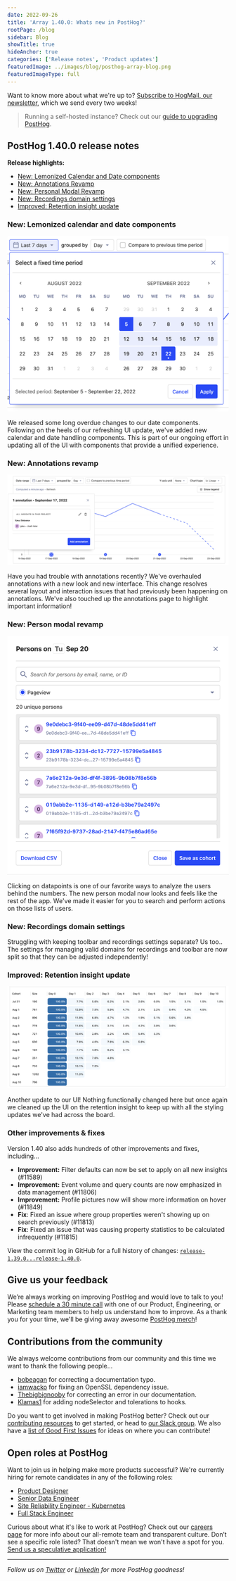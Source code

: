 ```yaml
---
date: 2022-09-26
title: 'Array 1.40.0: Whats new in PostHog?'
rootPage: /blog
sidebar: Blog
showTitle: true
hideAnchor: true
categories: ['Release notes', 'Product updates']
featuredImage: ../images/blog/posthog-array-blog.png
featuredImageType: full
---
```


Want to know more about what we're up to? [Subscribe to HogMail, our newsletter](/newsletter), which we send every two weeks!

> Running a self-hosted instance? Check out our [guide to upgrading PostHog](/docs/runbook/upgrading-posthog).

## PostHog 1.40.0 release notes

**Release highlights:**

- [New: Lemonized Calendar and Date components](#new-lemonized-calendar-and-date-components)
- [New: Annotations Revamp](#new-annotations-revamp)
- [New: Personal Modal Revamp](#new-person-modal-revamp)
- [New: Recordings domain settings](#new-recordings-domain-settings)
- [Improved: Retention insight update](#improved-retention-insight-update)

### New: Lemonized calendar and date components

![lemon calendar](../images/blog/array/1-40-0-lemon-calendar.png)

We released some long overdue changes to our date components. Following on the heels of our refreshing UI update, we've added new calendar and
date handling components. This is part of our ongoing effort in updating all of the UI with components that provide a unified experience. 

### New: Annotations revamp

![annotation](../images/blog/array/1-40-0-annotation-modal.png)

Have you had trouble with annotations recently? We've overhauled annotations with a new look and new interface. This change resolves several layout and interaction issues that had previously been happening on annotations. We've also touched up the annotations page to highlight important information!

### New: Person modal revamp

![person modal](../images/blog/array/1-40-0-person-modal.png)

Clicking on datapoints is one of our favorite ways to analyze the users behind the numbers. The new person modal now looks and feels like the rest of the app. We've made it easier for you to search and perform actions on those lists of users.

### New: Recordings domain settings

Struggling with keeping toolbar and recordings settings separate? Us too.. The settings for managing valid domains for recordings and toolbar are now split so that they can be adjusted independently!

### Improved: Retention insight update

![retention insight](../images/blog/array/1-40-0-retention.png)

Another update to our UI! Nothing functionally changed here but once again we cleaned up the UI on the retention insight to keep up with all the styling updates we've had across the board. 

### Other improvements & fixes
Version 1.40 also adds hundreds of other improvements and fixes, including...

- **Improvement:** Filter defaults can now be set to apply on all new insights (#11589)
- **Improvement:** Event volume and query counts are now emphasized in data management (#11806)
- **Improvement:** Profile pictures now will show more information on hover (#11849)
- **Fix**: Fixed an issue where group properties weren't showing up on search previously (#11813)
- **Fix**: Fixed an issue that was causing property statistics to be calculated infrequently (#11815)

View the commit log in GitHub for a full history of changes: [`release-1.39.0...release-1.40.0`](https://github.com/PostHog/posthog/compare/release-1.39.0...release-1.40.0).

## Give us your feedback
We’re always working on improving PostHog and would love to talk to you! Please [schedule a 30 minute call](https://calendly.com/posthog-feedback) with one of our Product, Engineering, or Marketing team members to help us understand how to improve. As a thank you for your time, we'll be giving away awesome [PostHog merch](https://merch.posthog.com)!

## Contributions from the community
We always welcome contributions from our community and this time we want to thank the following people...

- [bobeagan](https://github.com/bobeagan) for correcting a documentation typo.
- [iamwacko](https://github.com/iamwacko) for fixing an OpenSSL dependency issue. 
- [Thebigbignooby](https://github.com/Thebigbignooby) for correcting an error in our documentation.
- [Klamas1](https://github.com/klamas1) for adding nodeSelector and tolerations to hooks. 

Do you want to get involved in making PostHog better? Check out our [contributing resources](/docs/contribute) to get started, or head to [our Slack group](/slack). We also have a [list of Good First Issues](https://github.com/PostHog/posthog/issues?q=is%3Aopen+is%3Aissue+label%3A%22good+first+issue%22) for ideas on where you can contribute!

## Open roles at PostHog
Want to join us in helping make more products successful? We're currently hiring for remote candidates in any of the following roles:

- [Product Designer](https://posthog.com/careers/product-designer)
- [Senior Data Engineer](https://posthog.com/careers/senior-data-engineer)
- [Site Reliability Engineer - Kubernetes](https://posthog.com/careers/site-reliability-engineer-kubernetes)
- [Full Stack Engineer](https://posthog.com/careers/full-stack-engineer)

Curious about what it's like to work at PostHog? Check out our [careers page](https://posthog.com/careers) for more info about our all-remote team and transparent culture. Don’t see a specific role listed? That doesn't mean we won't have a spot for you. [Send us a speculative application!](mailto:careers@posthog.com)

<hr />

_Follow us on [Twitter](https://twitter.com/PostHog) or [LinkedIn](https://linkedin.com/company/posthog) for more PostHog goodness!_

<ArrayCTA />
